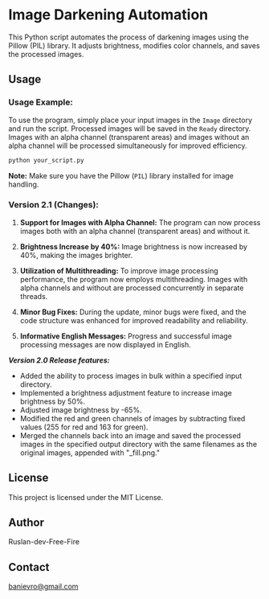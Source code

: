 # Image Darkening Automation

This Python script automates the process of darkening images using the Pillow (PIL) library. It adjusts brightness, modifies color channels, and saves the processed images.

## Usage
### Usage Example:

To use the program, simply place your input images in the `Image` directory and run the script. Processed images will be saved in the `Ready` directory. Images with an alpha channel (transparent areas) and images without an alpha channel will be processed simultaneously for improved efficiency.

```bash
python your_script.py
```

**Note:** Make sure you have the Pillow (`PIL`) library installed for image handling.

### Version 2.1 (Changes):

1. **Support for Images with Alpha Channel:** The program can now process images both with an alpha channel (transparent areas) and without it.

2. **Brightness Increase by 40%:** Image brightness is now increased by 40%, making the images brighter.

3. **Utilization of Multithreading:** To improve image processing performance, the program now employs multithreading. Images with alpha channels and without are processed concurrently in separate threads.

4. **Minor Bug Fixes:** During the update, minor bugs were fixed, and the code structure was enhanced for improved readability and reliability.

5. **Informative English Messages:** Progress and successful image processing messages are now displayed in English.

***Version 2.0 Release features:***

- Added the ability to process images in bulk within a specified input directory.
- Implemented a brightness adjustment feature to increase image brightness by 50%.
- Adjusted image brightness by -65%.
- Modified the red and green channels of images by subtracting fixed values (255 for red and 163 for green).
- Merged the channels back into an image and saved the processed images in the specified output directory with the same filenames as the original images, appended with "_fill.png."

## License
This project is licensed under the MIT License.

## Author
Ruslan-dev-Free-Fire

## Contact
banievro@gmail.com

